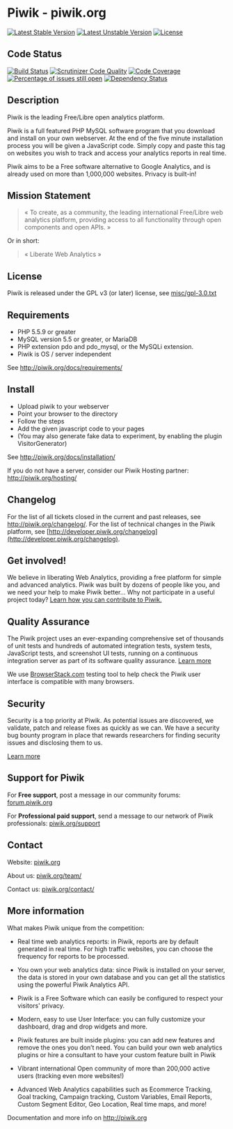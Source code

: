 # Piwik - piwik.org

[![Latest Stable Version](https://poser.pugx.org/piwik/piwik/v/stable)](https://piwik.org/download/)
[![Latest Unstable Version](https://poser.pugx.org/piwik/piwik/v/unstable)](https://packagist.org/packages/piwik/piwik)
[![License](https://poser.pugx.org/piwik/piwik/license)](http://piwik.org/free-software/)

## Code Status

[![Build Status](https://travis-ci.org/piwik/piwik.svg?branch=master)](https://travis-ci.org/piwik/piwik/branches)
[![Scrutinizer Code Quality](https://img.shields.io/scrutinizer/g/piwik/piwik.svg)](https://scrutinizer-ci.com/g/piwik/piwik?branch=master)
[![Code Coverage](https://scrutinizer-ci.com/g/piwik/piwik/badges/coverage.png?b=master)](https://scrutinizer-ci.com/g/piwik/piwik/?branch=master "Unit tests code coverage. Does not include coverage of integration tests, system tests or UI screenshot tests.")
[![Percentage of issues still open](http://isitmaintained.com/badge/open/piwik/piwik.svg)](http://isitmaintained.com/project/piwik/piwik "Percentage of issues still open")
[![Dependency Status](https://gemnasium.com/piwik/piwik.svg)](https://gemnasium.com/piwik/piwik)

## Description

Piwik is the leading Free/Libre open analytics platform.

Piwik is a full featured PHP MySQL software program that you download and install on your own webserver.
At the end of the five minute installation process you will be given a JavaScript code.
Simply copy and paste this tag on websites you wish to track and access your analytics reports in real time.

Piwik aims to be a Free software alternative to Google Analytics, and is already used on more than 1,000,000 websites. Privacy is built-in!

## Mission Statement

> « To create, as a community, the leading international Free/Libre web analytics platform, providing access to all functionality through open components and open APIs. »

Or in short:
> « Liberate Web Analytics »

## License

Piwik is released under the GPL v3 (or later) license, see [misc/gpl-3.0.txt](misc/gpl-3.0.txt)


## Requirements

  * PHP 5.5.9 or greater
  * MySQL version 5.5 or greater, or MariaDB
  * PHP extension pdo and pdo_mysql, or the MySQLi extension.
  * Piwik is OS / server independent

See http://piwik.org/docs/requirements/

## Install

  * Upload piwik to your webserver
  * Point your browser to the directory
  * Follow the steps
  * Add the given javascript code to your pages
  * (You may also generate fake data to experiment, by enabling the plugin VisitorGenerator)

See http://piwik.org/docs/installation/

If you do not have a server, consider our Piwik Hosting partner: http://piwik.org/hosting/

## Changelog

For the list of all tickets closed in the current and past releases, see http://piwik.org/changelog/. For the list of technical changes in the Piwik platform, see [http://developer.piwik.org/changelog](http://developer.piwik.org/changelog).

## Get involved!

We believe in liberating Web Analytics, providing a free platform for simple and advanced analytics. Piwik was built by dozens of people like you,
and we need your help to make Piwik better… Why not participate in a useful project today? [Learn how you can contribute to Piwik.](https://piwik.org/get-involved)

## Quality Assurance

The Piwik project uses an ever-expanding comprehensive set of thousands of unit tests and hundreds of automated integration tests, system tests, JavaScript tests, and screenshot UI tests, running on a continuous integration server as part of its software quality assurance. [Learn more](https://piwik.org/qa/)

We use [BrowserStack.com](https://www.browserstack.com/) testing tool to help check the Piwik user interface is compatible with many browsers.


## Security

Security is a top priority at Piwik. As potential issues are discovered, we validate, patch and release fixes as quickly as we can. We have a security bug bounty program in place that rewards researchers for finding security issues and disclosing them to us. 

[Learn more](https://piwik.org/security/)

## Support for Piwik

For **Free support**, post a message in our community forums: [forum.piwik.org](http://forum.piwik.org/)

For **Professional paid support**, send a message to our network of Piwik professionals: [piwik.org/support](http://piwik.org/contact/)  

## Contact

Website: [piwik.org](https://piwik.org)

About us: [piwik.org/team/](https://piwik.org/team/)

Contact us: [piwik.org/contact/](https://piwik.org/contact/)


## More information

What makes Piwik unique from the competition:

  * Real time web analytics reports: in Piwik, reports are by default generated in real time.
    For high traffic websites, you can choose the frequency for reports to be processed.

  * You own your web analytics data: since Piwik is installed on your server, the data is stored in your own database and you can get all the statistics using the powerful Piwik Analytics API.

  * Piwik is a Free Software which can easily be configured to respect your visitors' privacy.

  * Modern, easy to use User Interface: you can fully customize your dashboard, drag and drop widgets and more.

  * Piwik features are built inside plugins: you can add new features and remove the ones you don’t need.
    You can build your own web analytics plugins or hire a consultant to have your custom feature built in Piwik

  * Vibrant international Open community of more than 200,000 active users (tracking even more websites!)

  * Advanced Web Analytics capabilities such as Ecommerce Tracking, Goal tracking, Campaign tracking,
    Custom Variables, Email Reports, Custom Segment Editor, Geo Location, Real time maps, and more!

Documentation and more info on http://piwik.org

